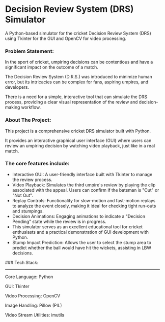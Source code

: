 # Decision Review System (DRS) Simulator
A Python-based simulator for the cricket Decision Review System (DRS) using Tkinter for the GUI and OpenCV for video processing.

### Problem Statement:
In the sport of cricket, umpiring decisions can be contentious and have a significant impact on the outcome of a match.

The Decision Review System (D.R.S.) was introduced to minimize human error, but its intricacies can be complex for fans, aspiring umpires, and developers.

There is a need for a simple, interactive tool that can simulate the DRS process, providing a clear visual representation of the review and decision-making workflow.

### About The Project:
This project is a comprehensive cricket DRS simulator built with Python.

It provides an interactive graphical user interface (GUI) where users can review an umpiring decision by watching video playback, just like in a real match.

### The core features include:
<ul>
<li>Interactive GUI: A user-friendly interface built with Tkinter to manage the review process.</li>

<li>Video Playback: Simulates the third umpire's review by playing the clip associated with the appeal. Users can confirm if the batsman is "Out" or "Not Out".</li>

<li>Replay Controls: Functionality for slow-motion and fast-motion replays to analyze the event closely, making it ideal for checking tight run-outs and stumpings.</li>

<li>Decision Animations: Engaging animations to indicate a "Decision Pending" state while the review is in progress.</li>

<li>This simulator serves as an excellent educational tool for cricket enthusiasts and a practical demonstration of GUI development with Python.</li>

<li>Stump Impact Prediction: Allows the user to select the stump area to predict whether the ball would have hit the wickets, assisting in LBW decisions.</li>
</ul>
### Tech Stack:
<hr>
Core Language: Python

GUI: Tkinter

Video Processing: OpenCV

Image Handling: Pillow (PIL)

Video Stream Utilities: imutils
